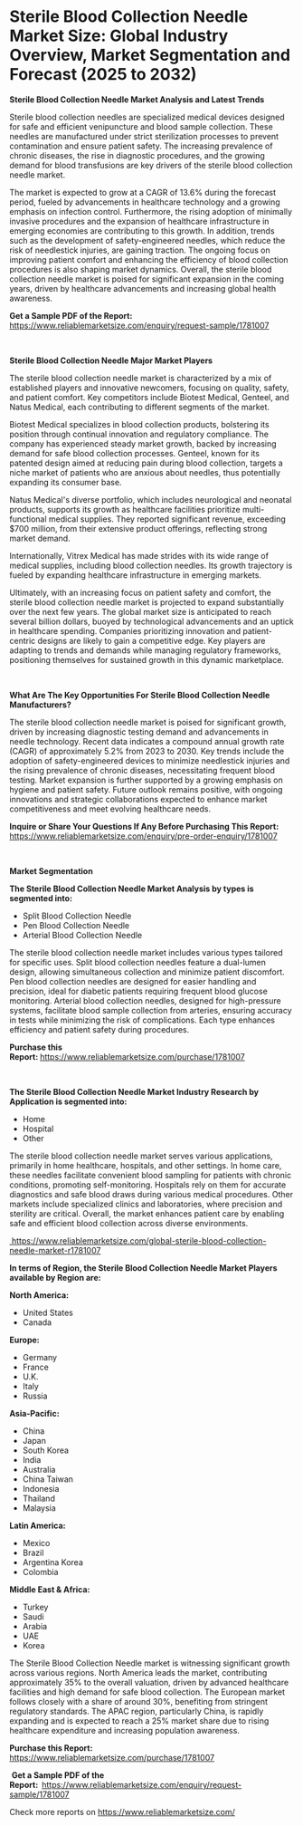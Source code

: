 <p><h1>Sterile Blood Collection Needle Market Size: Global Industry Overview, Market Segmentation and Forecast (2025 to 2032)</h1></p><p><strong>Sterile Blood Collection Needle Market Analysis and Latest Trends</strong></p>
<p><p>Sterile blood collection needles are specialized medical devices designed for safe and efficient venipuncture and blood sample collection. These needles are manufactured under strict sterilization processes to prevent contamination and ensure patient safety. The increasing prevalence of chronic diseases, the rise in diagnostic procedures, and the growing demand for blood transfusions are key drivers of the sterile blood collection needle market.</p><p>The market is expected to grow at a CAGR of 13.6% during the forecast period, fueled by advancements in healthcare technology and a growing emphasis on infection control. Furthermore, the rising adoption of minimally invasive procedures and the expansion of healthcare infrastructure in emerging economies are contributing to this growth. In addition, trends such as the development of safety-engineered needles, which reduce the risk of needlestick injuries, are gaining traction. The ongoing focus on improving patient comfort and enhancing the efficiency of blood collection procedures is also shaping market dynamics. Overall, the sterile blood collection needle market is poised for significant expansion in the coming years, driven by healthcare advancements and increasing global health awareness.</p></p>
<p><strong>Get a Sample PDF of the Report:&nbsp;</strong> <a href="https://www.reliablemarketsize.com/enquiry/request-sample/1781007?utm_campaign=2626&utm_medium=2&utm_source=Github&utm_content=ia&utm_term=25032025&utm_id=sterile-blood-collection-needle">https://www.reliablemarketsize.com/enquiry/request-sample/1781007</a></p>
<p>&nbsp;</p>
<p><strong>Sterile Blood Collection Needle Major Market Players</strong></p>
<p><p>The sterile blood collection needle market is characterized by a mix of established players and innovative newcomers, focusing on quality, safety, and patient comfort. Key competitors include Biotest Medical, Genteel, and Natus Medical, each contributing to different segments of the market.</p><p>Biotest Medical specializes in blood collection products, bolstering its position through continual innovation and regulatory compliance. The company has experienced steady market growth, backed by increasing demand for safe blood collection processes. Genteel, known for its patented design aimed at reducing pain during blood collection, targets a niche market of patients who are anxious about needles, thus potentially expanding its consumer base.</p><p>Natus Medical's diverse portfolio, which includes neurological and neonatal products, supports its growth as healthcare facilities prioritize multi-functional medical supplies. They reported significant revenue, exceeding $700 million, from their extensive product offerings, reflecting strong market demand.</p><p>Internationally, Vitrex Medical has made strides with its wide range of medical supplies, including blood collection needles. Its growth trajectory is fueled by expanding healthcare infrastructure in emerging markets.</p><p>Ultimately, with an increasing focus on patient safety and comfort, the sterile blood collection needle market is projected to expand substantially over the next few years. The global market size is anticipated to reach several billion dollars, buoyed by technological advancements and an uptick in healthcare spending. Companies prioritizing innovation and patient-centric designs are likely to gain a competitive edge. Key players are adapting to trends and demands while managing regulatory frameworks, positioning themselves for sustained growth in this dynamic marketplace.</p></p>
<p>&nbsp;</p>
<p><strong>What Are The Key Opportunities For Sterile Blood Collection Needle Manufacturers?</strong></p>
<p><p>The sterile blood collection needle market is poised for significant growth, driven by increasing diagnostic testing demand and advancements in needle technology. Recent data indicates a compound annual growth rate (CAGR) of approximately 5.2% from 2023 to 2030. Key trends include the adoption of safety-engineered devices to minimize needlestick injuries and the rising prevalence of chronic diseases, necessitating frequent blood testing. Market expansion is further supported by a growing emphasis on hygiene and patient safety. Future outlook remains positive, with ongoing innovations and strategic collaborations expected to enhance market competitiveness and meet evolving healthcare needs.</p></p>
<p><strong>Inquire or Share Your Questions If Any Before Purchasing This Report:</strong> <a href="https://www.reliablemarketsize.com/enquiry/pre-order-enquiry/1781007?utm_campaign=2626&utm_medium=2&utm_source=Github&utm_content=ia&utm_term=25032025&utm_id=sterile-blood-collection-needle">https://www.reliablemarketsize.com/enquiry/pre-order-enquiry/1781007</a></p>
<p>&nbsp;</p>
<p><strong>Market Segmentation</strong></p>
<p><strong>The Sterile Blood Collection Needle Market Analysis by types is segmented into:</strong></p>
<p><ul><li>Split Blood Collection Needle</li><li>Pen Blood Collection Needle</li><li>Arterial Blood Collection Needle</li></ul></p>
<p><p>The sterile blood collection needle market includes various types tailored for specific uses. Split blood collection needles feature a dual-lumen design, allowing simultaneous collection and minimize patient discomfort. Pen blood collection needles are designed for easier handling and precision, ideal for diabetic patients requiring frequent blood glucose monitoring. Arterial blood collection needles, designed for high-pressure systems, facilitate blood sample collection from arteries, ensuring accuracy in tests while minimizing the risk of complications. Each type enhances efficiency and patient safety during procedures.</p></p>
<p><strong>Purchase this Report:&nbsp;</strong><a href="https://www.reliablemarketsize.com/purchase/1781007?utm_campaign=2626&utm_medium=2&utm_source=Github&utm_content=ia&utm_term=25032025&utm_id=sterile-blood-collection-needle">https://www.reliablemarketsize.com/purchase/1781007</a></p>
<p>&nbsp;</p>
<p><strong>The Sterile Blood Collection Needle Market Industry Research by Application is segmented into:</strong></p>
<p><ul><li>Home</li><li>Hospital</li><li>Other</li></ul></p>
<p><p>The sterile blood collection needle market serves various applications, primarily in home healthcare, hospitals, and other settings. In home care, these needles facilitate convenient blood sampling for patients with chronic conditions, promoting self-monitoring. Hospitals rely on them for accurate diagnostics and safe blood draws during various medical procedures. Other markets include specialized clinics and laboratories, where precision and sterility are critical. Overall, the market enhances patient care by enabling safe and efficient blood collection across diverse environments.</p></p>
<p><a href="https://www.reliablemarketsize.com/global-sterile-blood-collection-needle-market-r1781007?utm_campaign=2626&utm_medium=2&utm_source=Github&utm_content=ia&utm_term=25032025&utm_id=sterile-blood-collection-needle">&nbsp;https://www.reliablemarketsize.com/global-sterile-blood-collection-needle-market-r1781007</a></p>
<p><strong>In terms of Region, the Sterile Blood Collection Needle Market Players available by Region are:</strong></p>
<p>
    <p> <strong> North America: </strong>
        <ul>
            <li>United States</li>
            <li>Canada</li>
        </ul>
        </p> 
    <p> <strong> Europe: </strong>
        <ul>
            <li>Germany</li>
            <li>France</li>
            <li>U.K.</li>
            <li>Italy</li>
            <li>Russia</li>
        </ul>
        </p> 
    <p> <strong> Asia-Pacific: </strong>
        <ul>
            <li>China</li>
            <li>Japan</li>
            <li>South Korea</li>
            <li>India</li>
            <li>Australia</li>
            <li>China Taiwan</li>
            <li>Indonesia</li>
            <li>Thailand</li>
            <li>Malaysia</li>
        </ul>
        </p> 
    <p> <strong> Latin America: </strong>
        <ul>
            <li>Mexico</li>
            <li>Brazil</li>
            <li>Argentina Korea</li>
            <li>Colombia</li>
        </ul>
        </p> 
    <p> <strong> Middle East & Africa: </strong>
        <ul>
            <li>Turkey</li>
            <li>Saudi</li>
            <li>Arabia</li>
            <li>UAE</li>
            <li>Korea</li>
        </ul>
    </p>
    </p>
<p><p>The Sterile Blood Collection Needle market is witnessing significant growth across various regions. North America leads the market, contributing approximately 35% to the overall valuation, driven by advanced healthcare facilities and high demand for safe blood collection. The European market follows closely with a share of around 30%, benefiting from stringent regulatory standards. The APAC region, particularly China, is rapidly expanding and is expected to reach a 25% market share due to rising healthcare expenditure and increasing population awareness.</p></p>
<p><strong>Purchase this Report: </strong><a href="https://www.reliablemarketsize.com/purchase/1781007?utm_campaign=2626&utm_medium=2&utm_source=Github&utm_content=ia&utm_term=25032025&utm_id=sterile-blood-collection-needle">https://www.reliablemarketsize.com/purchase/1781007</a></p>
<p>&nbsp;<strong>Get a Sample PDF of the Report:&nbsp;&nbsp;</strong><a href="https://www.reliablemarketsize.com/enquiry/request-sample/1781007?utm_campaign=2626&utm_medium=2&utm_source=Github&utm_content=ia&utm_term=25032025&utm_id=sterile-blood-collection-needle">https://www.reliablemarketsize.com/enquiry/request-sample/1781007</a></p>
<p><strong></strong></p>
<p>Check more reports on <a href="https://www.reliablemarketsize.com/?utm_campaign=2626&utm_medium=2&utm_source=Github&utm_content=ia&utm_term=25032025&utm_id=sterile-blood-collection-needle">https://www.reliablemarketsize.com/</a></p>